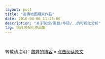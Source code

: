 ```yaml
---
layout: post
title: "高得地图期末作品"
date: 2016-04-06 11:25:06 
description: "关于联想/惠普/华硕/..的可视化分析"
tag: 信息可视化作品集
---
```




<br>

转载请注明：[黎婵的博客](https://cherrylichan.github.io) » [点击阅读原文](https://cherrylichan.github.io//2018/01/增加打赏功能/)     
